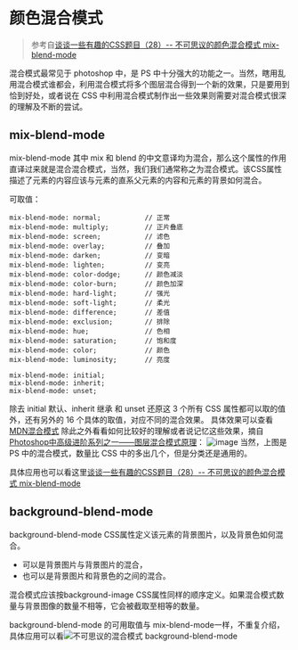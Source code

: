 # 颜色混合模式

>参考自[谈谈一些有趣的CSS题目（28）-- 不可思议的颜色混合模式 mix-blend-mode](https://github.com/chokcoco/iCSS/issues/16)

混合模式最常见于 photoshop 中，是 PS 中十分强大的功能之一。当然，瞎用乱用混合模式谁都会，利用混合模式将多个图层混合得到一个新的效果，只是要用到恰到好处，或者说在 CSS 中利用混合模式制作出一些效果则需要对混合模式很深的理解及不断的尝试。

## mix-blend-mode

mix-blend-mode 其中 mix 和 blend 的中文意译均为混合，那么这个属性的作用直译过来就是混合混合模式，当然，我们我们通常称之为混合模式。该CSS属性描述了元素的内容应该与元素的直系父元素的内容和元素的背景如何混合。

可取值：

```()
mix-blend-mode: normal;           // 正常
mix-blend-mode: multiply;         // 正片叠底
mix-blend-mode: screen;           // 滤色
mix-blend-mode: overlay;          // 叠加
mix-blend-mode: darken;           // 变暗
mix-blend-mode: lighten;          // 变亮
mix-blend-mode: color-dodge;      // 颜色减淡
mix-blend-mode: color-burn;       // 颜色加深
mix-blend-mode: hard-light;       // 强光
mix-blend-mode: soft-light;       // 柔光
mix-blend-mode: difference;       // 差值
mix-blend-mode: exclusion;        // 排除
mix-blend-mode: hue;              // 色相
mix-blend-mode: saturation;       // 饱和度
mix-blend-mode: color;            // 颜色
mix-blend-mode: luminosity;       // 亮度

mix-blend-mode: initial;
mix-blend-mode: inherit;
mix-blend-mode: unset;
```

除去 initial 默认、inherit 继承 和 unset 还原这 3 个所有 CSS 属性都可以取的值外，还有另外的 16 个具体的取值，对应不同的混合效果。
具体效果可以查看[MDN混合模式](https://developer.mozilla.org/zh-CN/docs/Web/CSS/blend-mode)
除此之外看看如何比较好的理解或者说记忆这些效果，摘自[Photoshop中高级进阶系列之一——图层混合模式原理](https://www.zcool.com.cn/article/ZMzcyNzY=.html)：
![image](https://cloud.githubusercontent.com/assets/8554143/25795589/9c58a612-3408-11e7-8b91-eb08c831be8b.png)
当然，上图是 PS 中的混合模式，数量比 CSS 中的多出几个，但是分类还是通用的。

具体应用也可以看这里[谈谈一些有趣的CSS题目（28）-- 不可思议的颜色混合模式 mix-blend-mode](https://github.com/chokcoco/iCSS/issues/16)

## background-blend-mode

background-blend-mode CSS属性定义该元素的背景图片，以及背景色如何混合。

+ 可以是背景图片与背景图片的混合，
+ 也可以是背景图片和背景色的之间的混合。

混合模式应该按background-image CSS属性同样的顺序定义。如果混合模式数量与背景图像的数量不相等，它会被截取至相等的数量。

background-blend-mode 的可用取值与 mix-blend-mode一样，不重复介绍，具体应用可以看![不可思议的混合模式 background-blend-mode](https://github.com/chokcoco/iCSS/issues/31)